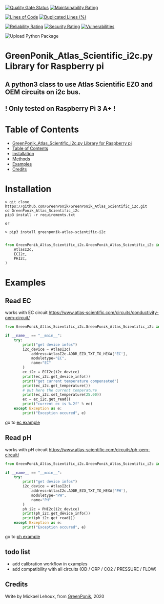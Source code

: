 [![Quality Gate Status](https://sonarcloud.io/api/project_badges/measure?project=GreenPonik_GreenPonik_Atlas_Scientific_i2c&metric=alert_status)](https://sonarcloud.io/dashboard?id=GreenPonik_GreenPonik_Atlas_Scientific_i2c)
[![Maintainability Rating](https://sonarcloud.io/api/project_badges/measure?project=GreenPonik_GreenPonik_Atlas_Scientific_i2c&metric=sqale_rating)](https://sonarcloud.io/dashboard?id=GreenPonik_GreenPonik_Atlas_Scientific_i2c)

[![Lines of Code](https://sonarcloud.io/api/project_badges/measure?project=GreenPonik_GreenPonik_Atlas_Scientific_i2c&metric=ncloc)](https://sonarcloud.io/dashboard?id=GreenPonik_GreenPonik_Atlas_Scientific_i2c)
[![Duplicated Lines (%)](https://sonarcloud.io/api/project_badges/measure?project=GreenPonik_GreenPonik_Atlas_Scientific_i2c&metric=duplicated_lines_density)](https://sonarcloud.io/dashboard?id=GreenPonik_GreenPonik_Atlas_Scientific_i2c)

[![Reliability Rating](https://sonarcloud.io/api/project_badges/measure?project=GreenPonik_GreenPonik_Atlas_Scientific_i2c&metric=reliability_rating)](https://sonarcloud.io/dashboard?id=GreenPonik_GreenPonik_Atlas_Scientific_i2c)
[![Security Rating](https://sonarcloud.io/api/project_badges/measure?project=GreenPonik_GreenPonik_Atlas_Scientific_i2c&metric=security_rating)](https://sonarcloud.io/dashboard?id=GreenPonik_GreenPonik_Atlas_Scientific_i2c)
[![Vulnerabilities](https://sonarcloud.io/api/project_badges/measure?project=GreenPonik_GreenPonik_Atlas_Scientific_i2c&metric=vulnerabilities)](https://sonarcloud.io/dashboard?id=GreenPonik_GreenPonik_Atlas_Scientific_i2c)


![Upload Python Package](https://github.com/GreenPonik/GreenPonik_Atlas_Scientific_i2c/workflows/Upload%20Python%20Package/badge.svg?event=release)


# GreenPonik_Atlas_Scientific_i2c.py Library for Raspberry pi
## A python3 class to use Atlas Scientific EZO and OEM circuits on i2c bus.<br>

## ! Only tested on Raspberry Pi 3 A+ !<br>


# Table of Contents

- [GreenPonik_Atlas_Scientific_i2c.py Library for Raspberry pi](#GreenPonikAtlasScientifici2cpy-library-for-raspberry-pi)
- [Table of Contents](#table-of-contents)
- [Installation](#installation)
- [Methods](#methods)
- [Examples](#examples)
- [Credits](#credits)


# Installation
```shell
> git clone https://github.com/GreenPonik/GreenPonik_Atlas_Scientific_i2c.git
cd GreenPonik_Atlas_Scientific_i2c
pip3 install -r requirements.txt

or

> pip3 install greenponik-atlas-scientific-i2c
```
```python

from GreenPonik_Altas_Scientific_i2c.GreenPonik_Altas_Scientific_i2c import (
    AtlasI2c,
    ECI2c,
    PHI2c,
)
```

# Examples

## **Read EC**
works with EC circuit https://www.atlas-scientific.com/circuits/conductivity-oem-circuit/<br>

```python
from GreenPonik_Atlas_Scientific_i2c.GreenPonik_Altas_Scientific_i2c import AtlasI2c, ECI2c

if __name__ == "__main__":
    try:
        print("get device infos")
        i2c_device = AtlasI2c(
            address=AtlasI2c.ADDR_EZO_TXT_TO_HEXA['EC'],
            moduletype="EC",
            name="EC"
        )
        ec_i2c = ECI2c(i2c_device)
        print(ec_i2c.get_device_info())
        print("get current temperature compensated")
        print(ec_i2c.get_temperature())
        # put here the current temperature
        print(ec_i2c.set_temperature(25.00))
        ec = ec_i2c.get_read()
        print("current ec is %.2f" % ec)
    except Exception as e:
        print("Exception occured", e)

```
go to [ec example](examples/read_ec.py)

## **Read pH**
works with pH circuit https://www.atlas-scientific.com/circuits/ph-oem-circuit/<br>

```python
from GreenPonik_Altas_Scientific_i2c.GreenPonik_Altas_Scientific_i2c import AtlasI2c, PHI2c

if __name__ == "__main__":
    try:
        print("get device infos")
        i2c_device = AtlasI2c(
            address=AtlasI2c.ADDR_EZO_TXT_TO_HEXA['PH'],
            moduletype="PH",
            name="PH"
        )
        ph_i2c = PHI2c(i2c_device)
        print(ph_i2c.get_device_info())
        print(ph_i2c.get_read())
    except Exception as e:
        print("Exception occured", e)

```
go to [ph example](examples/read_ph.py)

## todo list
- add calibration workflow in examples
- add compatibility with all circuits (OD / ORP / CO2 / PRESSURE / FLOW)

## Credits
Write by Mickael Lehoux, from [GreenPonik](https://www.greenponik.com), 2020
